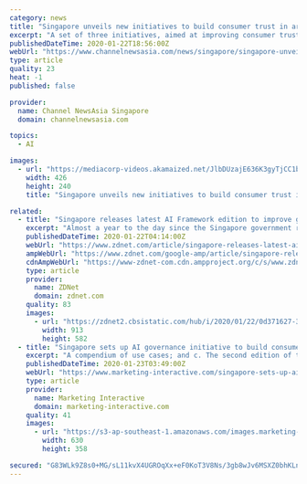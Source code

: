 ```yaml
---
category: news
title: "Singapore unveils new initiatives to build consumer trust in artificial intelligence at WEF | Video"
excerpt: "A set of three initiatives, aimed at improving consumer trust on the use and governance of artificial intelligence (AI), were announced by Singapore at the World Economic Forum (WEF) annual meeting on Tuesday (Jan 21). Media playtime"
publishedDateTime: 2020-01-22T18:56:00Z
webUrl: "https://www.channelnewsasia.com/news/singapore/singapore-unveils-new-initiatives-to-build-consumer-trust-in-12304710"
type: article
quality: 23
heat: -1
published: false

provider:
  name: Channel NewsAsia Singapore
  domain: channelnewsasia.com

topics:
  - AI

images:
  - url: "https://mediacorp-videos.akamaized.net/JlbDUzajE636K3gyTjCC1bjnTH81uaqm/yeOkC802fbC1__xn4xMDoxOmFkOxyVqc"
    width: 426
    height: 240
    title: "Singapore unveils new initiatives to build consumer trust in artificial intelligence at WEF | Video"

related:
  - title: "Singapore releases latest AI Framework edition to improve governance and trust"
    excerpt: "Almost a year to the day since the Singapore government released its first edition of the Model AI Governance Framework, a second edition has been announced at the 2020 World Economic Forum (WEF), aimed at improving consumer trust on the use and governance of artificial intelligence (AI). The updated version [PDF] of the Model AI Governance ..."
    publishedDateTime: 2020-01-22T04:14:00Z
    webUrl: "https://www.zdnet.com/article/singapore-releases-latest-ai-framework-edition-to-improve-governance-and-trust/"
    ampWebUrl: "https://www.zdnet.com/google-amp/article/singapore-releases-latest-ai-framework-edition-to-improve-governance-and-trust/"
    cdnAmpWebUrl: "https://www-zdnet-com.cdn.ampproject.org/c/s/www.zdnet.com/google-amp/article/singapore-releases-latest-ai-framework-edition-to-improve-governance-and-trust/"
    type: article
    provider:
      name: ZDNet
      domain: zdnet.com
    quality: 83
    images:
      - url: "https://zdnet2.cbsistatic.com/hub/i/2020/01/22/0d371627-35ec-44a9-83fe-7238305ce185/singapore-model-ai-governance-framework-second-edition-compendium-of-use-cases-pdf1.png"
        width: 913
        height: 582
  - title: "Singapore sets up AI governance initiative to build consumer trust"
    excerpt: "A compendium of use cases; and c. The second edition of the model AI governance framework. According to the press release, the framework has been adopted by over fifteen organisations of all sizes internationally – from financial giants such as DBS, HSBC, Mastercard and Visa, fintech firms such as Suade Labs, to technology firms such as ..."
    publishedDateTime: 2020-01-23T03:49:00Z
    webUrl: "https://www.marketing-interactive.com/singapore-sets-up-ai-governance-initiative-to-build-consumer-trust/"
    type: article
    provider:
      name: Marketing Interactive
      domain: marketing-interactive.com
    quality: 41
    images:
      - url: "https://s3-ap-southeast-1.amazonaws.com/images.marketing-interactive.com/wp-content/uploads/2020/01/23103003/AI_01.jpg"
        width: 630
        height: 358

secured: "G83WLk9Z8s0+MG/sL11kvX4UGROqXx+eF0KoT3V8Ns/3gb8wJv6MSXZ0bhKLnY87pv0RTkVkqQsSz5lVdmLmrNrY4CDFtiTQQIpjifRnjqDWXajvnSUNGS0Bqy4SYlhD2ncoSVp2bcHe705LuF5qqc/RjDKnLdnJoUVNL8ecdjnccITrrWme5Kz4eDr7Vc7Ju7tVfi2efOyVtMCelbFcTJNuudaJqG4EMa555xNwjaI/6N9Tox4c/HohtQ5G+CYvcmed6WOB2QOKeBLBJK7vWFmDV59f9rVr+7R6WmrkQNo=;Ns70wUaYvYX3XC2/Td1xdQ=="
---
```


